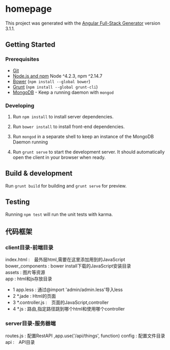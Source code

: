 # homepage

This project was generated with the [Angular Full-Stack Generator](https://github.com/DaftMonk/generator-angular-fullstack) version 3.1.1.

## Getting Started

### Prerequisites

- [Git](https://git-scm.com/)
- [Node.js and npm](nodejs.org) Node ^4.2.3, npm ^2.14.7
- [Bower](bower.io) (`npm install --global bower`)
- [Grunt](http://gruntjs.com/) (`npm install --global grunt-cli`)
- [MongoDB](https://www.mongodb.org/) - Keep a running daemon with `mongod`

### Developing

1. Run `npm install` to install server dependencies.

2. Run `bower install` to install front-end dependencies.

3. Run `mongod` in a separate shell to keep an instance of the MongoDB Daemon running

4. Run `grunt serve` to start the development server. It should automatically open the client in your browser when ready.

## Build & development

Run `grunt build` for building and `grunt serve` for preview.

## Testing

Running `npm test` will run the unit tests with karma.


## 代码框架
### client目录-前端目录
index.html :　最外层html,需要在这里添加用到的JavaScript   
bower_components : bower install下载的JavaScript安装目录   
assets : 图片等资源   
app : html和js存放目录   
* 1 app.less : 通过@import 'admin/admin.less'导入less
* 2 *.jade : Html的页面
* 3 *.controller.js :　页面的JavaScript,controller
* 4 *.js : 路由,指定路径跳到哪个html和使用哪个controller
### server目录-服务器端
routes.js : 配置RestAPI ,app.use('/api/things', function)
config : 配置文件目录
api :　API目录
